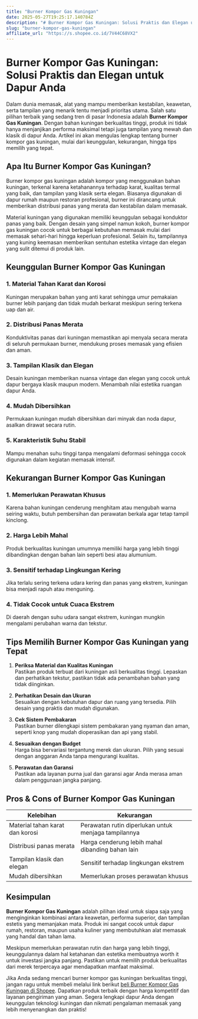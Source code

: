 ```yaml
---
title: "Burner Kompor Gas Kuningan"
date: 2025-05-27T19:25:17.140784Z
description: "# Burner Kompor Gas Kuningan: Solusi Praktis dan Elegan untuk Dapur Anda..."
slug: "burner-kompor-gas-kuningan"
affiliate_url: "https://s.shopee.co.id/7V44C68VX2"
---
```

# Burner Kompor Gas Kuningan: Solusi Praktis dan Elegan untuk Dapur Anda

Dalam dunia memasak, alat yang mampu memberikan kestabilan, keawetan, serta tampilan yang menarik tentu menjadi prioritas utama. Salah satu pilihan terbaik yang sedang tren di pasar Indonesia adalah **Burner Kompor Gas Kuningan**. Dengan bahan kuningan berkualitas tinggi, produk ini tidak hanya menjanjikan performa maksimal tetapi juga tampilan yang mewah dan klasik di dapur Anda. Artikel ini akan mengulas lengkap tentang burner kompor gas kuningan, mulai dari keunggulan, kekurangan, hingga tips memilih yang tepat.

## Apa Itu Burner Kompor Gas Kuningan?

Burner kompor gas kuningan adalah kompor yang menggunakan bahan kuningan, terkenal karena ketahanannya terhadap karat, kualitas termal yang baik, dan tampilan yang klasik serta elegan. Biasanya digunakan di dapur rumah maupun restoran profesional, burner ini dirancang untuk memberikan distribusi panas yang merata dan kestabilan dalam memasak.

Material kuningan yang digunakan memiliki keunggulan sebagai konduktor panas yang baik. Dengan desain yang simpel namun kokoh, burner kompor gas kuningan cocok untuk berbagai kebutuhan memasak mulai dari memasak sehari-hari hingga keperluan profesional. Selain itu, tampilannya yang kuning keemasan memberikan sentuhan estetika vintage dan elegan yang sulit ditemui di produk lain.

## Keunggulan Burner Kompor Gas Kuningan

### 1. Material Tahan Karat dan Korosi
Kuningan merupakan bahan yang anti karat sehingga umur pemakaian burner lebih panjang dan tidak mudah berkarat meskipun sering terkena uap dan air.

### 2. Distribusi Panas Merata
Konduktivitas panas dari kuningan memastikan api menyala secara merata di seluruh permukaan burner, mendukung proses memasak yang efisien dan aman.

### 3. Tampilan Klasik dan Elegan
Desain kuningan memberikan nuansa vintage dan elegan yang cocok untuk dapur bergaya klasik maupun modern. Menambah nilai estetika ruangan dapur Anda.

### 4. Mudah Dibersihkan
Permukaan kuningan mudah dibersihkan dari minyak dan noda dapur, asalkan dirawat secara rutin.

### 5. Karakteristik Suhu Stabil
Mampu menahan suhu tinggi tanpa mengalami deformasi sehingga cocok digunakan dalam kegiatan memasak intensif.

## Kekurangan Burner Kompor Gas Kuningan

### 1. Memerlukan Perawatan Khusus
Karena bahan kuningan cenderung menghitam atau mengubah warna seiring waktu, butuh pembersihan dan perawatan berkala agar tetap tampil kinclong.

### 2. Harga Lebih Mahal
Produk berkualitas kuningan umumnya memiliki harga yang lebih tinggi dibandingkan dengan bahan lain seperti besi atau alumunium.

### 3. Sensitif terhadap Lingkungan Kering
Jika terlalu sering terkena udara kering dan panas yang ekstrem, kuningan bisa menjadi rapuh atau menguning.

### 4. Tidak Cocok untuk Cuaca Ekstrem
Di daerah dengan suhu udara sangat ekstrem, kuningan mungkin mengalami perubahan warna dan tekstur.

## Tips Memilih Burner Kompor Gas Kuningan yang Tepat

1. **Periksa Material dan Kualitas Kuningan**  
Pastikan produk terbuat dari kuningan asli berkualitas tinggi. Lepaskan dan perhatikan tekstur, pastikan tidak ada penambahan bahan yang tidak diinginkan.

2. **Perhatikan Desain dan Ukuran**  
Sesuaikan dengan kebutuhan dapur dan ruang yang tersedia. Pilih desain yang praktis dan mudah digunakan.

3. **Cek Sistem Pembakaran**  
Pastikan burner dilengkapi sistem pembakaran yang nyaman dan aman, seperti knop yang mudah dioperasikan dan api yang stabil.

4. **Sesuaikan dengan Budget**  
Harga bisa bervariasi tergantung merek dan ukuran. Pilih yang sesuai dengan anggaran Anda tanpa mengurangi kualitas.

5. **Perawatan dan Garansi**  
Pastikan ada layanan purna jual dan garansi agar Anda merasa aman dalam penggunaan jangka panjang.

## Pros & Cons of Burner Kompor Gas Kuningan

| Kelebihan | Kekurangan |
| --- | --- |
| Material tahan karat dan korosi | Perawatan rutin diperlukan untuk menjaga tampilannya |
| Distribusi panas merata | Harga cenderung lebih mahal dibanding bahan lain |
| Tampilan klasik dan elegan | Sensitif terhadap lingkungan ekstrem |
| Mudah dibersihkan | Memerlukan proses perawatan khusus |

## Kesimpulan

**Burner Kompor Gas Kuningan** adalah pilihan ideal untuk siapa saja yang menginginkan kombinasi antara keawetan, performa superior, dan tampilan estetis yang memanjakan mata. Produk ini sangat cocok untuk dapur rumah, restoran, maupun usaha kuliner yang membutuhkan alat memasak yang handal dan tahan lama.

Meskipun memerlukan perawatan rutin dan harga yang lebih tinggi, keunggulannya dalam hal ketahanan dan estetika membuatnya worth it untuk investasi jangka panjang. Pastikan untuk memilih produk berkualitas dari merek terpercaya agar mendapatkan manfaat maksimal.

Jika Anda sedang mencari burner kompor gas kuningan berkualitas tinggi, jangan ragu untuk membeli melalui link berikut [beli Burner Kompor Gas Kuningan di Shopee](https://s.shopee.co.id/7V44C68VX2). Dapatkan produk terbaik dengan harga kompetitif dan layanan pengiriman yang aman. Segera lengkapi dapur Anda dengan keunggulan teknologi kuningan dan nikmati pengalaman memasak yang lebih menyenangkan dan praktis!